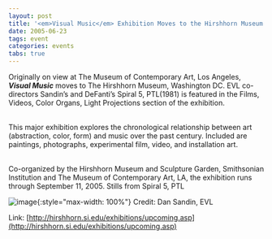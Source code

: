 ```yaml
---
layout: post
title: '<em>Visual Music</em> Exhibition Moves to the Hirshhorn Museum'
date: 2005-06-23
tags: event
categories: events
tabs: true
---
```


Originally on view at The Museum of Contemporary Art, Los Angeles, <strong><em>Visual Music</em></strong> moves to The Hirshhorn Museum, Washington DC.  EVL co-directors Sandin&rsquo;s and DeFanti&rsquo;s Spiral 5, PTL(1981) is featured in the Films, Videos, Color Organs, Light Projections section of the exhibition.<br><br>

This major exhibition explores the chronological relationship between art (abstraction, color, form) and music over the past century. Included are paintings, photographs, experimental film, video, and installation art.<br><br>

Co-organized by the Hirshhorn Museum and Sculpture Garden, Smithsonian Institution and The Museum of Contemporary Art, LA, the exhibition runs through September 11, 2005.
Stills from Spiral 5, PTL

![image](https://www.evl.uic.edu/output/originals/spiral5_animated-2.gif-srcw.jpg){:style="max-width: 100%"}
Credit: Dan Sandin, EVL


Link: [http://hirshhorn.si.edu/exhibitions/upcoming.asp](http://hirshhorn.si.edu/exhibitions/upcoming.asp)
